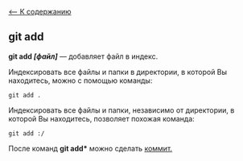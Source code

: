 [<-- К содержанию](readme.md)

## git add
**git add *[файл]*** — добавляет файл в индекс.

Индексировать все файлы и папки в директории, в которой Вы находитесь, можно с помощью команды:

```bash=
git add .
```
Индексировать все файлы и папки, независимо от директории, в которой Вы находитесь, позволяет похожая команда:

```
git add :/
```
 После команд __git add*__ можно сделать [коммит.](commit.md)